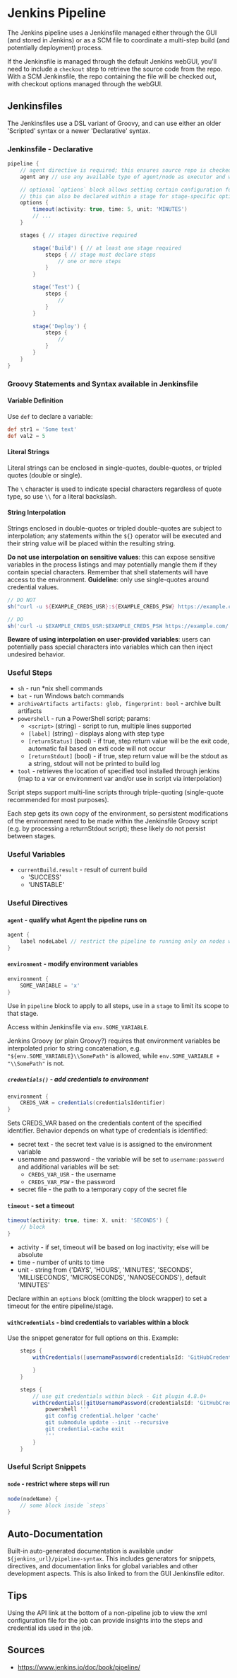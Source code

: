 # Jenkins Pipeline

The Jenkins pipeline uses a Jenkinsfile managed either through the GUI (and stored in Jenkins) or as a SCM file to coordinate a multi-step build (and potentially deployment) process.

If the Jenkinsfile is managed through the default Jenkins webGUI, you'll need to include a `checkout` step to retrieve the source code from the repo. With a SCM Jenkinsfile, the repo containing the file will be checked out, with checkout options managed through the webGUI.

## Jenkinsfiles
The Jenkinsfiles use a DSL variant of Groovy, and can use either an older 'Scripted' syntax or a newer 'Declarative' syntax.

### Jenkinsfile - Declarative

``` Groovy
pipeline {
    // agent directive is required; this ensures source repo is checked out and made available
    agent any // use any available type of agent/node as executor and workspace for the Pipeline

    // optional `options` block allows setting certain configuration for entire pipeline
    // this can also be declared within a stage for stage-specific options
    options {
        timeout(activity: true, time: 5, unit: 'MINUTES')
        // ...
    }

    stages { // stages directive required

        stage('Build') { // at least one stage required
            steps { // stage must declare steps
                // one or more steps
            }
        }

        stage('Test') {
            steps {
                //
            }
        }

        stage('Deploy') {
            steps {
                //
            }
        }
    }
}

```

### Groovy Statements and Syntax available in Jenkinsfile

#### Variable Definition
Use `def` to declare a variable:

``` Groovy
def str1 = 'Some text'
def val2 = 5
```

#### Literal Strings
Literal strings can be enclosed in single-quotes, double-quotes, or tripled quotes (double or single).

The `\` character is used to indicate special characters regardless of quote type, so use `\\` for a literal backslash.

#### String Interpolation
Strings enclosed in double-quotes or tripled double-quotes are subject to interpolation; any statements within the `${}` operator will be executed and their string value will be placed within the resulting string.

**Do not use interpolation on sensitive values**: this can expose sensitive variables in the process listings and may potentially mangle them if they contain special characters. Remember that shell statements will have access to the environment. **Guideline**: only use single-quotes around credential values.

``` Groovy
// DO NOT
sh("curl -u ${EXAMPLE_CREDS_USR}:${EXAMPLE_CREDS_PSW} https://example.com/")

// DO
sh('curl -u $EXAMPLE_CREDS_USR:$EXAMPLE_CREDS_PSW https://example.com/')
```

**Beware of using interpolation on user-provided variables**: users can potentially pass special characters into variables which can then inject undesired behavior.


### Useful Steps
* `sh` - run *nix shell commands
* `bat` - run Windows batch commands
* `archiveArtifacts artifacts: glob, fingerprint: bool` - archive built artifacts
* `powershell` - run a PowerShell script; params:
    - `<script>` (string) - script to run, multiple lines supported
    - `[label]` (string) - displays along with step type
    - `[returnStatus]` (bool) - if true, step return value will be the exit code, automatic fail based on exti code will not occur
    - `[returnStdout]` (bool) - if true, step return value will be the stdout as a string, stdout will not be printed to build log
* `tool` - retrieves the location of specified tool installed through jenkins (map to a var or environment var and/or use in script via interpolation)

Script steps support multi-line scripts through triple-quoting (single-quote recommended for most purposes).

Each step gets its own copy of the environment, so persistent modifications of the environment need to be made within the Jenkinsfile Groovy script (e.g. by processing a returnStdout script); these likely do not persist between stages.

### Useful Variables
* `currentBuild.result` - result of current build
    - 'SUCCESS'
    - 'UNSTABLE'

### Useful Directives

#### `agent` - qualify what Agent the pipeline runs on

``` Groovy
agent {
    label nodeLabel // restrict the pipeline to running only on nodes with the specified label
}
```

#### `environment` - modify environment variables

``` Groovy
environment {
    SOME_VARIABLE = 'x'
}
```

Use in `pipeline` block to apply to all steps, use in a `stage` to limit its scope to that stage.

Access within Jenkinsfile via `env.SOME_VARIABLE`.

Jenkins Groovy (or plain Groovy?) requires that environment variables be interpolated prior to string concatenation, e.g. `"${env.SOME_VARIABLE}\\SomePath"` is allowed, while `env.SOME_VARIABLE + "\\SomePath"` is not.


##### `credentials()` - add credentials to environment

``` Groovy
environment {
    CREDS_VAR = credentials(credentialsIdentifier)
}
```

Sets CREDS_VAR based on the credentials content of the specified identifier. Behavior depends on what type of credentials is identified:
* secret text - the secret text value is is assigned to the environment variable
* username and password - the variable will be set to `username:password` and additional variables will be set:
    + `CREDS_VAR_USR` - the username
    + `CREDS_VAR_PSW` - the password
* secret file - the path to a temporary copy of the secret file


#### `timeout` - set a timeout

``` Groovy
timeout(activity: true, time: X, unit: 'SECONDS') {
    // block
}
```

* activity - if set, timeout will be based on log inactivity; else will be absolute
* time - number of units to time
* unit - string from {'DAYS', 'HOURS', 'MINUTES', 'SECONDS', 'MILLISECONDS', 'MICROSECONDS', 'NANOSECONDS'}, default 'MINUTES'

Declare within an `options` block (omitting the block wrapper) to set a timeout for the entire pipeline/stage.

#### `withCredentials` - bind credentials to variables within a block
Use the snippet generator for full options on this. Example:

``` Groovy
    steps {
        withCredentials([usernamePassword(credentialsId: 'GitHubCredentialsId', passwordVariable: 'GitPsw', usernameVariable: 'GitUsr')]) {

        }
    }

    steps {
        // use git credentials within block - Git plugin 4.8.0+
        withCredentials([gitUsernamePassword(credentialsId: 'GitHubCredentialsId')]) {
            powershell '''
            git config credential.helper 'cache'
            git submodule update --init --recursive
            git credential-cache exit
            '''
        }
    }

```


### Useful Script Snippets

#### `node` - restrict where steps will run

``` Groovy
node(nodeName) {
    // some block inside `steps`
}
```


## Auto-Documentation
Built-in auto-generated documentation is available under `${jenkins_url}/pipeline-syntax`. This includes generators for snippets, directives, and documentation links for global variables and other development aspects. This is also linked to from the GUI Jenkinsfile editor.

## Tips
Using the API link at the bottom of a non-pipeline job to view the xml configuration file for the job can provide insights into the steps and credential ids used in the job.

## Sources
* https://www.jenkins.io/doc/book/pipeline/